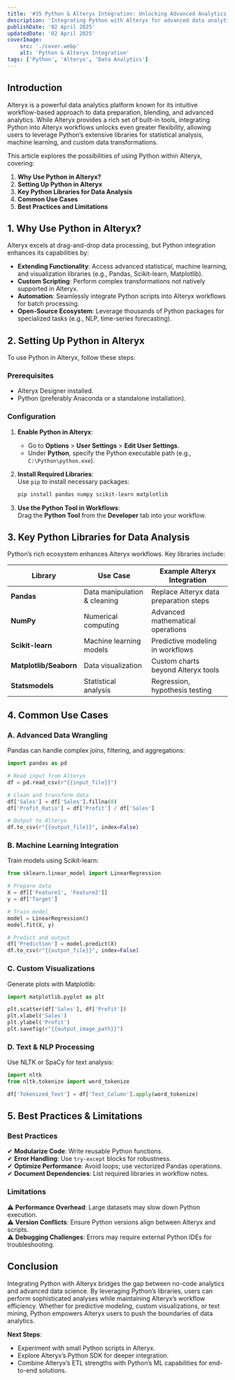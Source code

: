 ```yaml
---
title: '#35 Python & Alteryx Integration: Unlocking Advanced Analytics'
description: 'Integrating Python with Alteryx for advanced data analytics'
publishDate: '02 April 2025'
updatedDate: '02 April 2025'
coverImage:
    src: './cover.webp'
    alt: 'Python & Alteryx Integration'
tags: ['Python', 'Alteryx', 'Data Analytics']
---
```


## Introduction

Alteryx is a powerful data analytics platform known for its intuitive workflow-based approach to data preparation, blending, and advanced analytics. While Alteryx provides a rich set of built-in tools, integrating Python into Alteryx workflows unlocks even greater flexibility, allowing users to leverage Python’s extensive libraries for statistical analysis, machine learning, and custom data transformations.

This article explores the possibilities of using Python within Alteryx, covering:

1. **Why Use Python in Alteryx?**
2. **Setting Up Python in Alteryx**
3. **Key Python Libraries for Data Analysis**
4. **Common Use Cases**
5. **Best Practices and Limitations**

## 1. Why Use Python in Alteryx?

Alteryx excels at drag-and-drop data processing, but Python integration enhances its capabilities by:

- **Extending Functionality**: Access advanced statistical, machine learning, and visualization libraries (e.g., Pandas, Scikit-learn, Matplotlib).
- **Custom Scripting**: Perform complex transformations not natively supported in Alteryx.
- **Automation**: Seamlessly integrate Python scripts into Alteryx workflows for batch processing.
- **Open-Source Ecosystem**: Leverage thousands of Python packages for specialized tasks (e.g., NLP, time-series forecasting).

## 2. Setting Up Python in Alteryx

To use Python in Alteryx, follow these steps:

### **Prerequisites**

- Alteryx Designer installed.
- Python (preferably Anaconda or a standalone installation).

### **Configuration**

1. **Enable Python in Alteryx**:

    - Go to **Options** > **User Settings** > **Edit User Settings**.
    - Under **Python**, specify the Python executable path (e.g., `C:\Python\python.exe`).

2. **Install Required Libraries**:  
   Use `pip` to install necessary packages:

    ```bash
    pip install pandas numpy scikit-learn matplotlib
    ```

3. **Use the Python Tool in Workflows**:  
   Drag the **Python Tool** from the **Developer** tab into your workflow.

## 3. Key Python Libraries for Data Analysis

Python’s rich ecosystem enhances Alteryx workflows. Key libraries include:

| Library                | Use Case                     | Example Alteryx Integration            |
| ---------------------- | ---------------------------- | -------------------------------------- |
| **Pandas**             | Data manipulation & cleaning | Replace Alteryx data preparation steps |
| **NumPy**              | Numerical computing          | Advanced mathematical operations       |
| **Scikit-learn**       | Machine learning models      | Predictive modeling in workflows       |
| **Matplotlib/Seaborn** | Data visualization           | Custom charts beyond Alteryx tools     |
| **Statsmodels**        | Statistical analysis         | Regression, hypothesis testing         |

## 4. Common Use Cases

### **A. Advanced Data Wrangling**

Pandas can handle complex joins, filtering, and aggregations:

```python
import pandas as pd

# Read input from Alteryx
df = pd.read_csv(r"{{input_file}}")

# Clean and transform data
df['Sales'] = df['Sales'].fillna(0)
df['Profit_Ratio'] = df['Profit'] / df['Sales']

# Output to Alteryx
df.to_csv(r"{{output_file}}", index=False)
```

### **B. Machine Learning Integration**

Train models using Scikit-learn:

```python
from sklearn.linear_model import LinearRegression

# Prepare data
X = df[['Feature1', 'Feature2']]
y = df['Target']

# Train model
model = LinearRegression()
model.fit(X, y)

# Predict and output
df['Prediction'] = model.predict(X)
df.to_csv(r"{{output_file}}", index=False)
```

### **C. Custom Visualizations**

Generate plots with Matplotlib:

```python
import matplotlib.pyplot as plt

plt.scatter(df['Sales'], df['Profit'])
plt.xlabel('Sales')
plt.ylabel('Profit')
plt.savefig(r"{{output_image_path}}")
```

### **D. Text & NLP Processing**

Use NLTK or SpaCy for text analysis:

```python
import nltk
from nltk.tokenize import word_tokenize

df['Tokenized_Text'] = df['Text_Column'].apply(word_tokenize)
```

## 5. Best Practices & Limitations

### **Best Practices**

✔ **Modularize Code**: Write reusable Python functions.  
✔ **Error Handling**: Use `try-except` blocks for robustness.  
✔ **Optimize Performance**: Avoid loops; use vectorized Pandas operations.  
✔ **Document Dependencies**: List required libraries in workflow notes.

### **Limitations**

⚠ **Performance Overhead**: Large datasets may slow down Python execution.  
⚠ **Version Conflicts**: Ensure Python versions align between Alteryx and scripts.  
⚠ **Debugging Challenges**: Errors may require external Python IDEs for troubleshooting.

## Conclusion

Integrating Python with Alteryx bridges the gap between no-code analytics and advanced data science. By leveraging Python’s libraries, users can perform sophisticated analyses while maintaining Alteryx’s workflow efficiency. Whether for predictive modeling, custom visualizations, or text mining, Python empowers Alteryx users to push the boundaries of data analytics.

**Next Steps**:

- Experiment with small Python scripts in Alteryx.
- Explore Alteryx’s Python SDK for deeper integration.
- Combine Alteryx’s ETL strengths with Python’s ML capabilities for end-to-end solutions.
